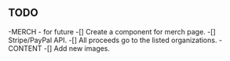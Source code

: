 ## TODO

-MERCH - for future
-[] Create a component for merch page.
-[] Stripe/PayPal API.
-[] All proceeds go to the listed organizations.
-CONTENT
-[] Add new images.
